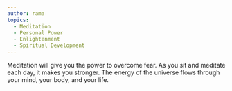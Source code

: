 ```yaml
---
author: rama
topics:
  - Meditation
  - Personal Power
  - Enlightenment
  - Spiritual Development
---
```


Meditation will give you the power to overcome fear. As you sit and meditate each day, it makes you stronger. The energy of the universe flows through your mind, your body, and your life.
